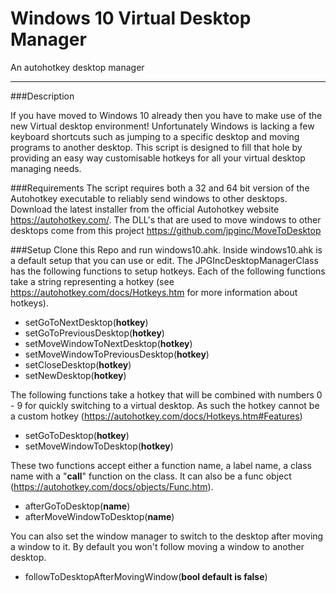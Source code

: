 # Windows 10 Virtual Desktop Manager
An autohotkey desktop manager

----

###Description

If you have moved to Windows 10 already then you have to make use of the new Virtual desktop environment! Unfortunately Windows is lacking a few keyboard shortcuts such as jumping to a specific desktop and moving programs to another desktop. 
This script is designed to fill that hole by providing an easy way customisable hotkeys for all your virtual desktop managing needs. 

###Requirements
The script requires both a 32 and 64 bit version of the Autohotkey executable to reliably send windows to other desktops. Download the latest installer from the official Autohotkey website https://autohotkey.com/. The DLL's that are used to move windows to other desktops come from this project https://github.com/jpginc/MoveToDesktop

###Setup
Clone this Repo and run windows10.ahk. Inside windows10.ahk is a default setup that you can use or edit. The JPGIncDesktopManagerClass has the following functions to setup hotkeys. Each of the following functions take a string representing a hotkey (see https://autohotkey.com/docs/Hotkeys.htm for more information about hotkeys). 

- setGoToNextDesktop(**hotkey**)
- setGoToPreviousDesktop(**hotkey**)
- setMoveWindowToNextDesktop(**hotkey**)
- setMoveWindowToPreviousDesktop(**hotkey**)
- setCloseDesktop(**hotkey**)
- setNewDesktop(**hotkey**)

The following functions take a hotkey that will be combined with numbers 0 - 9 for quickly switching to a virtual desktop. As such the hotkey cannot be a custom hotkey (https://autohotkey.com/docs/Hotkeys.htm#Features)
- setGoToDesktop(**hotkey**)
- setMoveWindowToDesktop(**hotkey**)

These two functions accept either a function name, a label name, a class name with a "**call**" function on the class. It can also be a func object (https://autohotkey.com/docs/objects/Func.htm).
- afterGoToDesktop(**name**)
- afterMoveWindowToDesktop(**name**)

You can also set the window manager to switch to the desktop after moving a window to it. By default you won't follow moving a window to another desktop.
- followToDesktopAfterMovingWindow(**bool default is false**)
